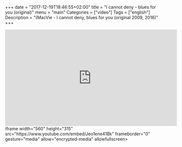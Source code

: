 +++
date = "2017-12-19T18:46:55+02:00"
title = "I cannot deny - blues for you (original)"
menu = "main"
Categories = ["video"]
Tags = ["english"]
Description = "(MacVie - I cannot deny, blues for you (original 2009, 2016)"
+++


<iframe width="560" height="315" src="https://www.youtube.com/embed/Jeo1ene41Bk?rel=0" frameborder="0" gesture="media" allow="encrypted-media" allowfullscreen></iframe>iframe width="560" height="315" src="https://www.youtube.com/embed/Jeo1ene41Bk" frameborder="0" gesture="media" allow="encrypted-media" allowfullscreen></iframe> 

